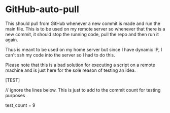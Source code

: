 # GitHub-auto-pull
This should pull from GitHub whenever a new commit is made and run the main file. This is to be used on my remote server so whenever that there is a new commit, it should stop the running code, pull the repo and then run it again.

Thus is meant to be used on my home server but since I have dynamic IP, I can't ssh my code into the server so I had to do this.

Please note that this is a bad solution for executing a script on a remote machine and is just here for the sole reason of testing an idea.

[TEST]

// ignore the lines below. This is just to add to the commit count for testing purposes

test_count = 9
